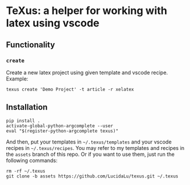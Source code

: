 # TeXus: a helper for working with latex using vscode

## Functionality

### `create`
Create a new latex project using given template and vscode recipe. Example:
```
texus create 'Demo Project' -t article -r xelatex
```

## Installation
```
pip install .
activate-global-python-argcomplete --user
eval "$(register-python-argcomplete texus)"
```

And then, put your templates in `~/.texus/templates` and your vscode recipes in `~/.texus/recipes`. You may refer to my templates and recipes in the `assets` branch of this repo. Or if you want to use them, just run the following commands:
```
rm -rf ~/.texus
git clone -b assets https://github.com/LucidaLu/texus.git ~/.texus
```

